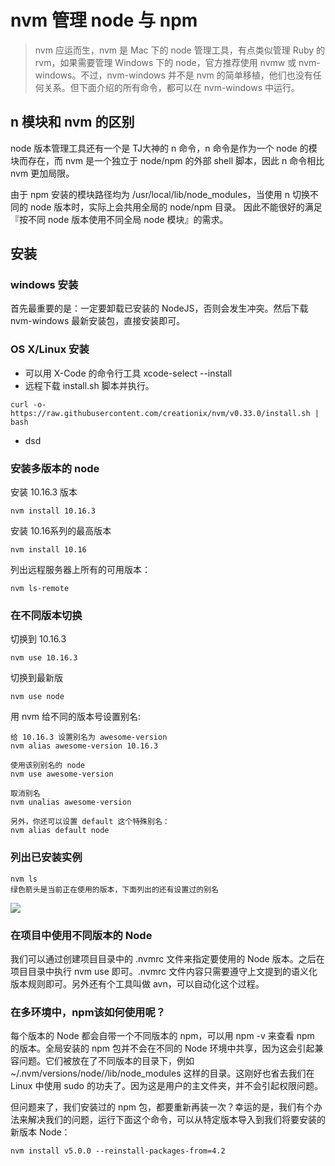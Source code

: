# nvm 管理 node 与 npm
> nvm 应运而生，nvm 是 Mac 下的 node 管理工具，有点类似管理 Ruby 的 rvm，如果需要管理 Windows 下的 node，官方推荐使用 nvmw 或 nvm-windows。不过，nvm-windows 并不是 nvm 的简单移植，他们也没有任何关系。但下面介绍的所有命令，都可以在 nvm-windows 中运行。

## n 模块和 nvm 的区别
node 版本管理工具还有一个是 TJ大神的 n 命令，n 命令是作为一个 node 的模块而存在，而 nvm 是一个独立于 node/npm 的外部 shell 脚本，因此 n 命令相比 nvm 更加局限。

由于 npm 安装的模块路径均为 /usr/local/lib/node_modules，当使用 n 切换不同的 node 版本时，实际上会共用全局的 node/npm 目录。 因此不能很好的满足『按不同 node 版本使用不同全局 node 模块』的需求。
## 安装
### windows 安装
首先最重要的是：一定要卸载已安装的 NodeJS，否则会发生冲突。然后下载 nvm-windows 最新安装包，直接安装即可。
### OS X/Linux 安装
* 可以用 X-Code 的命令行工具 xcode-select --install
* 远程下载 install.sh 脚本并执行。

 ```shell
 curl -o- https://raw.githubusercontent.com/creationix/nvm/v0.33.0/install.sh | bash
 ```
* dsd

### 安装多版本的 node
安装 10.16.3 版本
```shell
nvm install 10.16.3
```
安装 10.16系列的最高版本
```shell
nvm install 10.16
```
列出远程服务器上所有的可用版本：
```shell
nvm ls-remote
```
### 在不同版本切换
切换到 10.16.3
```shell
nvm use 10.16.3
```
切换到最新版
```shell
nvm use node
```
用 nvm 给不同的版本号设置别名:
```shell
给 10.16.3 设置别名为 awesome-version
nvm alias awesome-version 10.16.3

使用该别别名的 node
nvm use awesome-version

取消别名
nvm unalias awesome-version

另外，你还可以设置 default 这个特殊别名：
nvm alias default node
```
### 列出已安装实例
```shell
nvm ls
绿色箭头是当前正在使用的版本，下面列出的还有设置过的别名
```
![](https://shenggao.oss-cn-beijing.aliyuncs.com/blog/2020/07/14/15946560553919.jpg)


### 在项目中使用不同版本的 Node
我们可以通过创建项目目录中的 .nvmrc 文件来指定要使用的 Node 版本。之后在项目目录中执行 nvm use 即可。.nvmrc 文件内容只需要遵守上文提到的语义化版本规则即可。另外还有个工具叫做 avn，可以自动化这个过程。
### 在多环境中，npm该如何使用呢？
每个版本的 Node 都会自带一个不同版本的 npm，可以用 npm -v 来查看 npm 的版本。全局安装的 npm 包并不会在不同的 Node 环境中共享，因为这会引起兼容问题。它们被放在了不同版本的目录下，例如 ~/.nvm/versions/node/<version>/lib/node_modules</version> 这样的目录。这刚好也省去我们在 Linux 中使用 sudo 的功夫了。因为这是用户的主文件夹，并不会引起权限问题。

但问题来了，我们安装过的 npm 包，都要重新再装一次？幸运的是，我们有个办法来解决我们的问题，运行下面这个命令，可以从特定版本导入到我们将要安装的新版本 Node：
```shell
nvm install v5.0.0 --reinstall-packages-from=4.2
```
